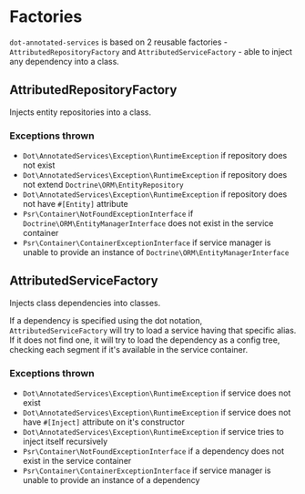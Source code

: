 # Factories

`dot-annotated-services` is based on 2 reusable factories - `AttributedRepositoryFactory` and `AttributedServiceFactory` - able to inject any dependency into a class.

## AttributedRepositoryFactory

Injects entity repositories into a class.


### Exceptions thrown
- `Dot\AnnotatedServices\Exception\RuntimeException` if repository does not exist
- `Dot\AnnotatedServices\Exception\RuntimeException` if repository does not extend `Doctrine\ORM\EntityRepository`
- `Dot\AnnotatedServices\Exception\RuntimeException` if repository does not have `#[Entity]` attribute
- `Psr\Container\NotFoundExceptionInterface` if `Doctrine\ORM\EntityManagerInterface` does not exist in the service container
- `Psr\Container\ContainerExceptionInterface` if service manager is unable to provide an instance of `Doctrine\ORM\EntityManagerInterface`


## AttributedServiceFactory

Injects class dependencies into classes.

If a dependency is specified using the dot notation, `AttributedServiceFactory` will try to load a service having that specific alias.
If it does not find one, it will try to load the dependency as a config tree, checking each segment if it's available in the service container.


### Exceptions thrown
- `Dot\AnnotatedServices\Exception\RuntimeException` if service does not exist
- `Dot\AnnotatedServices\Exception\RuntimeException` if service does not have `#[Inject]` attribute on it's constructor
- `Dot\AnnotatedServices\Exception\RuntimeException` if service tries to inject itself recursively
- `Psr\Container\NotFoundExceptionInterface` if a dependency does not exist in the service container
- `Psr\Container\ContainerExceptionInterface` if service manager is unable to provide an instance of a dependency
